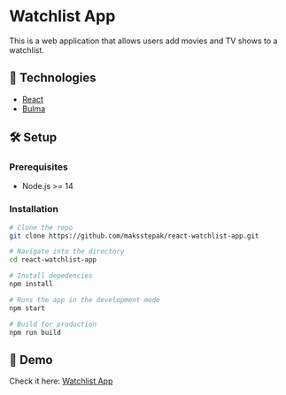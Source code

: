 # Watchlist App

This is a web application that allows users add movies and TV shows to a watchlist.

## 🔧 Technologies

- [React](https://reactjs.org/)
- [Bulma](https://bulma.io/)

## 🛠️ Setup

### Prerequisites

- Node.js >= 14

### Installation

```bash
# Clone the repo
git clone https://github.com/maksstepak/react-watchlist-app.git

# Navigate into the directory
cd react-watchlist-app

# Install depedencies
npm install

# Runs the app in the development mode
npm start

# Build for production
npm run build
```

## 🚀 Demo

Check it here: [Watchlist App](https://pedantic-snyder-a03688.netlify.app/)
